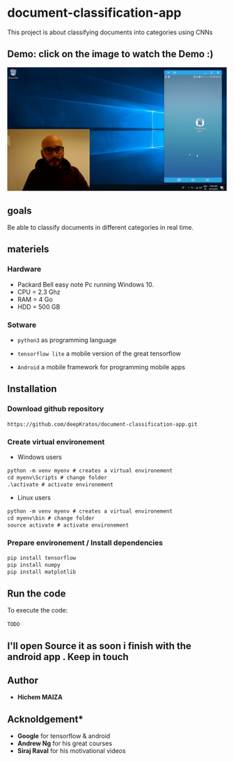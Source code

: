 # document-classification-app
This project is about classifying documents into categories using CNNs

## Demo: click on the image to watch the Demo :)

[![Demo](MyProject_First_Frame.png)](https://youtu.be/lUGVvi3ZRrg)

##  goals

Be able to classify documents in different categories in real time. 

##  materiels

### Hardware

* Packard Bell easy note Pc running Windows 10. 
* CPU  =  2.3 Ghz
* RAM  = 4 Go
* HDD  = 500 GB 

### Sotware

- `python3` as programming language

- `tensorflow lite` a mobile version of the great tensorflow 

- `Android` a mobile framework for programming mobile apps 

## Installation

### Download github repository

```shell
https://github.com/deepKratos/document-classification-app.git
```

### Create virtual environement

- Windows users

```shell
python -m venv myenv # creates a virtual environement
cd myenv\Scripts # change folder
.\activate # activate environement
```

- Linux users

```shell
python -m venv myenv # creates a virtual environement 
cd myenv\bin # change folder
source activate # activate environement  
```

### Prepare environement / Install dependencies

```shell
pip install tensorflow
pip install numpy
pip install matplotlib
```

## Run the code

To execute the code:

`TODO`

## I'll open Source it as soon i finish with the android app . Keep in touch 

## Author

- **Hichem MAIZA**

## Acknoldgement*

*  **Google** for tensorflow & android 
*  **Andrew Ng** for his great courses
*  **Siraj Raval** for his motivational videos
